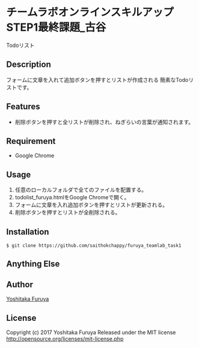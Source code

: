 # チームラボオンラインスキルアップSTEP1最終課題_古谷


Todoリスト

## Description

フォームに文章を入れて追加ボタンを押すとリストが作成される
簡素なTodoリストです。

## Features

- 削除ボタンを押すと全リストが削除され、ねぎらいの言葉が通知されます。

## Requirement
- Google Chrome
## Usage

1. 任意のローカルフォルダで全てのファイルを配置する。
2. todolist_furuya.htmlをGoogle Chromeで開く。
3. フォームに文章を入れ追加ボタンを押すとリストが更新される。
4. 削除ボタンを押すとリストが全削除される。


## Installation

    $ git clone https://github.com/saithokchappy/furuya_teamlab_task1

## Anything Else

## Author

[Yoshitaka Furuya](https://github.com/saithokchappy)

## License
Copyright (c) 2017 Yoshitaka Furuya
Released under the MIT license
http://opensource.org/licenses/mit-license.php
